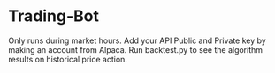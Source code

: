 # Trading-Bot

Only runs during market hours. Add your API Public and Private key by making an account from Alpaca. Run backtest.py to see the algorithm results on historical price action.
